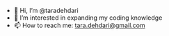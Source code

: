 - 👋 Hi, I’m @taradehdari
- 👀 I’m interested in expanding my coding knowledge
- 📫 How to reach me: tara.dehdari@gmail.com

<!---
taradehdari/taradehdari is a ✨ special ✨ repository because its `README.md` (this file) appears on your GitHub profile.
You can click the Preview link to take a look at your changes.
--->
